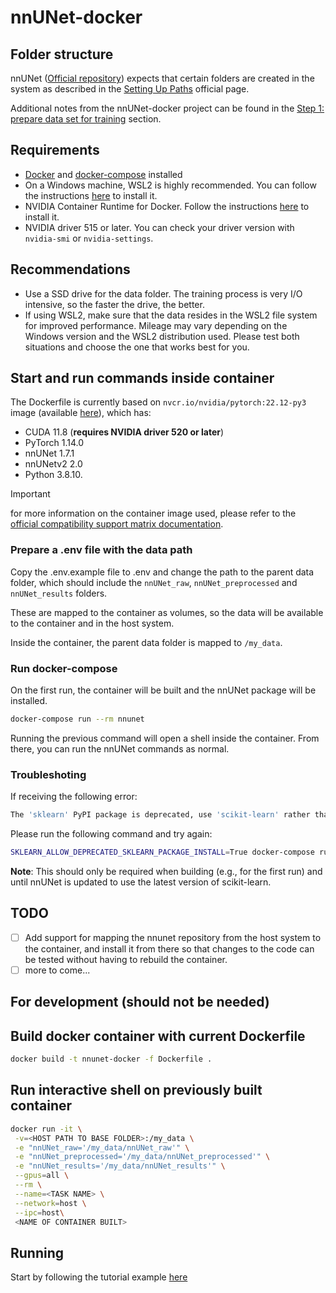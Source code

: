 # nnUNet-docker

## Folder structure

nnUNet ([Official repository](https://github.com/MIC-DKFZ/nnUNet)) expects that certain folders are created in the system as described in the [Setting Up Paths](https://github.com/MIC-DKFZ/nnUNet/blob/master/documentation/setting_up_paths.md#:~:text=nnUNet_raw_data_base%3A%20This%20is%20where%20nnU-Net%20finds%20the%20raw,in%20turn%20contains%20one%20subfolder%20for%20each%20Task) official page.

Additional notes from the nnUNet-docker project can be found in the [Step 1: prepare data set for training](https://github.com/PkrMask/nnUNet-docker#step-1-prepare-data-set-for-training) section.

## Requirements

- [Docker](https://docs.docker.com/get-docker/) and [docker-compose](https://docs.docker.com/compose/) installed
- On a Windows machine, WSL2 is highly recommended. You can follow the instructions [here](https://docs.microsoft.com/en-us/windows/wsl/install) to install it.
- NVIDIA Container Runtime for Docker. Follow the instructions [here](https://docs.nvidia.com/datacenter/cloud-native/container-toolkit/install-guide.html#docker) to install it.
- NVIDIA driver 515 or later. You can check your driver version with `nvidia-smi` or `nvidia-settings`.

## Recommendations

- Use a SSD drive for the data folder. The training process is very I/O intensive, so the faster the drive, the better.
- If using WSL2, make sure that the data resides in the WSL2 file system for improved performance. Mileage may vary depending on the Windows version and the WSL2 distribution used. Please test both situations and choose the one that works best for you.


## Start and run commands inside container

The Dockerfile is currently based on `nvcr.io/nvidia/pytorch:22.12-py3` image (available [here](https://catalog.ngc.nvidia.com/orgs/nvidia/containers/pytorch)), which has:

- CUDA 11.8 (**requires NVIDIA driver 520 or later**)
- PyTorch 1.14.0
- nnUNet 1.7.1
- nnUNetv2 2.0
- Python 3.8.10.

> [!IMPORTANT]  
> for more information on the container image used, please refer to the [official compatibility support matrix documentation](https://docs.nvidia.com/deeplearning/frameworks/support-matrix/index.html#framework-matrix-2022).

### Prepare a .env file with the data path

Copy the .env.example file to .env and change the path to the parent data folder, which should include the `nnUNet_raw`, `nnUNet_preprocessed` and `nnUNet_results` folders.

These are mapped to the container as volumes, so the data will be available to the container and in the host system.

Inside the container, the parent data folder is mapped to `/my_data`.

### Run docker-compose

On the first run, the container will be built and the nnUNet package will be installed.

```bash
docker-compose run --rm nnunet
```

Running the previous command will open a shell inside the container. From there, you can run the nnUNet commands as normal.

### Troubleshoting

If receiving the following error:

```bash
The 'sklearn' PyPI package is deprecated, use 'scikit-learn' rather than 'sklearn' for pip commands.
```

Please run the following command and try again:

```bash
SKLEARN_ALLOW_DEPRECATED_SKLEARN_PACKAGE_INSTALL=True docker-compose run --rm nnunet
```
**Note**: This should only be required when building (e.g., for the first run) and until nnUNet is updated to use the latest version of scikit-learn.

## TODO

- [ ] Add support for mapping the nnunet repository from the host system to the container, and install it from there so that changes to the code can be tested without having to rebuild the container.
- [ ] more to come...

## For development (should not be needed)

## Build docker container with current Dockerfile

```bash
docker build -t nnunet-docker -f Dockerfile .
```

## Run interactive shell on previously built container

```bash
docker run -it \
 -v=<HOST PATH TO BASE FOLDER>:/my_data \
 -e "nnUNet_raw='/my_data/nnUNet_raw'" \
 -e "nnUNet_preprocessed='/my_data/nnUNet_preprocessed'" \
 -e "nnUNet_results='/my_data/nnUNet_results'" \
 --gpus=all \
 --rm \
 --name=<TASK NAME> \
 --network=host \
 --ipc=host\
 <NAME OF CONTAINER BUILT>

```

## Running

Start by following the tutorial example [here](https://github.com/MIC-DKFZ/nnUNet/blob/master/documentation/training_example_Hippocampus.md)
